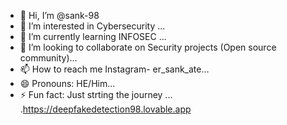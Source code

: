 - 👋 Hi, I’m @sank-98
- 👀 I’m interested in Cybersecurity ...
- 🌱 I’m currently learning INFOSEC ...
- 💞️ I’m looking to collaborate on Security projects (Open source community)...
- 📫 How to reach me Instagram- er_sank_ate...
- 😄 Pronouns: HE/Him...
- ⚡ Fun fact: Just strting the journey ...
.https://deepfakedetection98.lovable.app
<!---
sank-98/sank-98 is a ✨ special ✨ repository because its `README.md` (this file) appears on your GitHub profile.
You can click the Preview link to take a look at your changes.
--->
